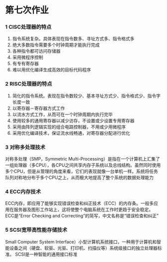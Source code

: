 # 第七次作业

### 1 CISC处理器的特点

1. 指令系统复杂。具体表现在指令数多、寻址方式多、指令格式多
2. 绝大多数指令需要多个时钟周期才能执行完成
3. 各种指令都可访问存储器
4. 采用微程序控制
5. 有专有寄存器
6. 难以用优化编译生成高效的目标代码程序

### 2 RISC处理器的特点

1. 简化的指令系统。表现在指令数较少、基本寻址方式少、指令格式少、指令字长度一致
2. 以寄存器－寄存器方式工作
3. 以流水方式工作，从而可在一个时钟周期内执行完毕
4. 使用较多的通用寄存器以减少访存，不设置或少设置专用寄存器
5. 采用由阵列逻辑实现的组合电路控制器，不用或少用微程序
6. 采用优化编译技术，保证流水线畅通，对寄存器分配进行优化

### 3 对称多处理技术

对称多处理（SMP，Symmetric Multi-Processing）是指在一个计算机上汇集了一组处理器（多CPU），各CPU之间共享内存子系统以及总线结构。虽然同时使用多个CPU，但是从管理的角度来看，它们的表现就像一台单机一样。系统将任务队列对称地分布于多个CPU之上，从而极大地提高了整个系统的数据处理能力

### 4 ECC内存技术

ECC内存，即应用了能够实现错误检查和纠正技术（ECC）的内存条。一般多应用在服务器及图形工作站上，这将使整个电脑系统在工作时更趋于安全稳定。ECC是“Error Checking and Correcting”的简写，中文名称是“错误检查和纠正”

### 5 SCSI宽带高性能存储技术

Small Computer System Interface）小型计算机系统接口，一种用于计算机和智能设备之间（硬盘、软驱、光驱、打印机、扫描仪等）系统级接口的独立处理器标准。 SCSI是一种智能的通用接口标准